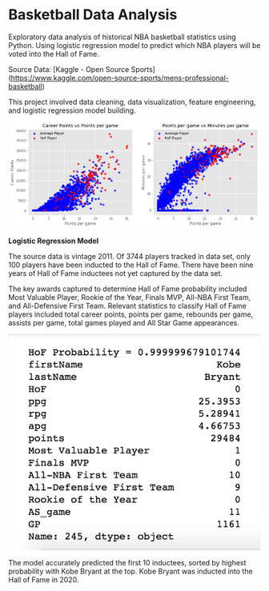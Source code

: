 # Basketball Data Analysis
Exploratory data analysis of historical NBA basketball statistics using Python.
Using logistic regression model to predict which NBA players will be voted into the Hall of Fame.

Source Data: [Kaggle - Open Source Sports] (https://www.kaggle.com/open-source-sports/mens-professional-basketball) 

This project involved data cleaning, data visualization, feature engineering, and logistic regression model building.

![image](images/scatter_plot.png)

**Logistic Regression Model**

The source data is vintage 2011. Of 3744 players tracked in data set, only 100 players have been inducted to the Hall of Fame. There have been nine years of Hall of Fame inductees not yet captured by the data set. 

The key awards captured to determine Hall of Fame probability included Most Valuable Player, Rookie of the Year, Finals MVP, All-NBA First Team, and All-Defensive First Team.
Relevant statistics to classify Hall of Fame players included total career points, points per game, rebounds per game, assists per game, total games played and All Star Game appearances.


![kobe](images/prediction_output.png)

The model accurately predicted the first 10 inductees, sorted by highest probability with Kobe Bryant at the top. Kobe Bryant was inducted into the Hall of Fame in 2020. 
